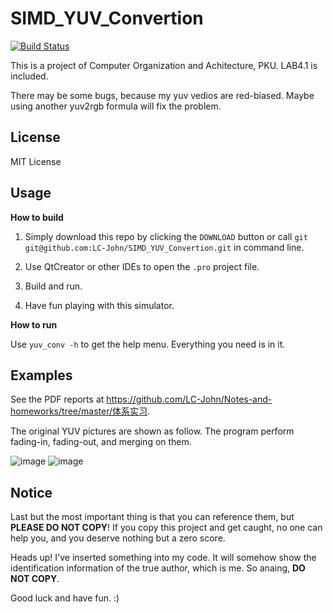 # SIMD_YUV_Convertion

[![Build Status](https://travis-ci.org/LC-John/SIMD_YUV_Convertion.svg?branch=master)](https://travis-ci.org/LC-John/SIMD_YUV_Convertion)

This is a project of Computer Organization and Achitecture, PKU. LAB4.1 is included.

There may be some bugs, because my yuv vedios are red-biased.
Maybe using another yuv2rgb formula will fix the problem.

## License

MIT License

## Usage

**How to build**

1. Simply download this repo by clicking the `DOWNLOAD` button or call `git git@github.com:LC-John/SIMD_YUV_Convertion.git` in command line.

2. Use QtCreator or other IDEs to open the `.pro` project file.

3. Build and run.

4. Have fun playing with this simulator.

**How to run**

Use `yuv_conv -h` to get the help menu. Everything you need is in it.

## Examples

See the PDF reports at https://github.com/LC-John/Notes-and-homeworks/tree/master/体系实习.

The original YUV pictures are shown as follow. The program perform fading-in, fading-out, and merging on them.

![image](https://github.com/LC-John/SIMD_YUV_Convertion/blob/master/images/dem1.jpg)
![image](https://github.com/LC-John/SIMD_YUV_Convertion/blob/master/images/dem2.jpg)

## Notice

Last but the most important thing is that you can reference them, but **PLEASE DO NOT COPY**! If you copy this project and get caught, no one can help you, and you deserve nothing but a zero score. 

Heads up! I've inserted something into my code. It will somehow show the identification information of the true author, which is me. So anaing, **DO NOT COPY**.

Good luck and have fun. :)
